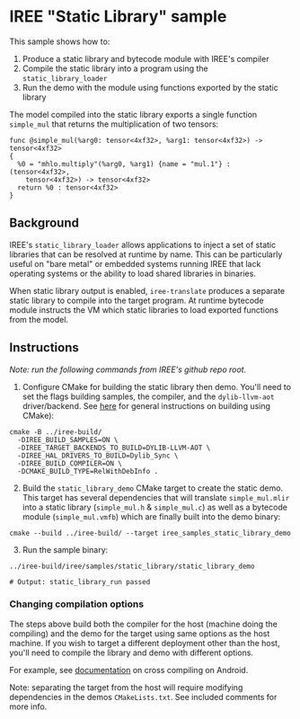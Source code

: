 # IREE "Static Library" sample

This sample shows how to:
1. Produce a static library and bytecode module with IREE's compiler
2. Compile the static library into a program using the `static_library_loader`
3. Run the demo with the module using functions exported by the static library

The model compiled into the static library exports a single function
`simple_mul` that returns the multiplication of two tensors:

```mlir
func @simple_mul(%arg0: tensor<4xf32>, %arg1: tensor<4xf32>) -> tensor<4xf32>
{
  %0 = "mhlo.multiply"(%arg0, %arg1) {name = "mul.1"} : (tensor<4xf32>,
    tensor<4xf32>) -> tensor<4xf32>
  return %0 : tensor<4xf32>
}
```

## Background

IREE's `static_library_loader` allows applications to inject a set of static
libraries that can be resolved at runtime by name. This can be particularly
useful on "bare metal" or embedded systems running IREE that lack operating
systems or the ability to load shared libraries in binaries.

When static library output is enabled, `iree-translate` produces a separate
static library to compile into the target program. At runtime bytecode module
instructs the VM which static libraries to load exported functions from the
model.

## Instructions
_Note: run the following commands from IREE's github repo root._

1. Configure CMake for building the static library then demo. You'll need to set
the flags building samples, the compiler, and the `dylib-llvm-aot`
driver/backend. See
[here](https://google.github.io/iree/building-from-source/getting-started/)
for general instructions on building using CMake):

  ```shell
  cmake -B ../iree-build/
    -DIREE_BUILD_SAMPLES=ON \
    -DIREE_TARGET_BACKENDS_TO_BUILD=DYLIB-LLVM-AOT \
    -DIREE_HAL_DRIVERS_TO_BUILD=Dylib_Sync \
    -DIREE_BUILD_COMPILER=ON \
    -DCMAKE_BUILD_TYPE=RelWithDebInfo .
  ```

2. Build the `static_library_demo` CMake target to create the static demo. This
target has several dependencies that will translate `simple_mul.mlir` into a
static library (`simple_mul.h` & `simple_mul.c`) as well as a bytecode module
(`simple_mul.vmfb`) which are finally built into the demo binary:

  ```shell
  cmake --build ../iree-build/ --target iree_samples_static_library_demo
  ```

3. Run the sample binary:

  ```shell
  ../iree-build/iree/samples/static_library/static_library_demo

  # Output: static_library_run passed
  ```

### Changing compilation options

The steps above build both the compiler for the host (machine doing the
compiling) and the demo for the target using same options as the host machine.
If you wish to target a different deployment other than the host, you'll need to
compile the library and demo with different options.

For example, see
[documentation](https://google.github.io/iree/building-from-source/android/)
on cross compiling on Android.

Note: separating the target from the host will require modifying dependencies in
the demos `CMakeLists.txt`. See included comments for more info.
